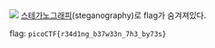 <img src="https://github.com/Sd9ToU/CTFs/new/master/picoCTF/picoCTF_2018/Forensics/Reading_Between_the_Eyes/husky.png">
<a href="https://stylesuxx.github.io/steganography/">스테가노그래피</a>(steganography)로 flag가 숨겨져있다.  

flag: `picoCTF{r34d1ng_b37w33n_7h3_by73s}`
